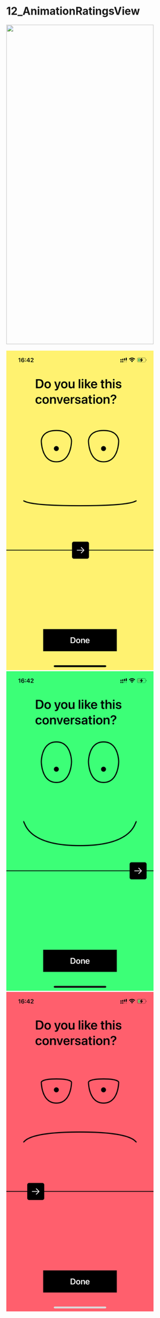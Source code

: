 # 12_AnimationRatingsView




<img src="https://media.giphy.com/media/zVyvT3nnyaB6EtgpVW/giphy.gif" width="390" height="844"/>  




<img src="/light.PNG" width="390" height="844"/>  <img src="/dark.PNG" width="390" height="844"/> <img src="/gray.PNG" width="390" height="844"/>
